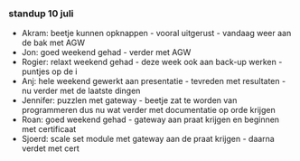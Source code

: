 ### standup 10 juli

- Akram: beetje kunnen opknappen - vooral uitgerust - vandaag weer aan de bak met AGW
- Jon: goed weekend gehad - verder met AGW 
- Rogier: relaxt weekend gehad - deze week ook aan back-up werken - puntjes op de i 
- Anj: hele weekend gewerkt aan presentatie - tevreden met resultaten - nu verder met de laatste dingen
- Jennifer: puzzlen met gateway - beetje zat te worden van programmeren dus nu wat verder met documentatie op orde krijgen
- Roan: goed weekend gehad - gateway aan praat krijgen en beginnen met certificaat 
- Sjoerd: scale set module met gateway aan de praat krijgen - daarna verdet met cert
